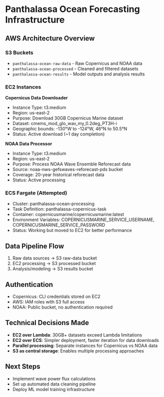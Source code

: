 # Panthalassa Ocean Forecasting Infrastructure

## AWS Architecture Overview

### S3 Buckets
- `panthalassa-ocean-raw-data` - Raw Copernicus and NOAA data
- `panthalassa-ocean-processed` - Cleaned and filtered datasets  
- `panthalassa-ocean-results` - Model outputs and analysis results

### EC2 Instances

**Copernicus Data Downloader**
- Instance Type: t3.medium
- Region: us-east-2
- Purpose: Download 30GB Copernicus Marine dataset
- Dataset: cmems_mod_glo_wav_my_0.2deg_PT3H-i
- Geographic bounds: -130°W to -124°W, 46°N to 50.5°N
- Status: Active download (~1 day completion)

**NOAA Data Processor** 
- Instance Type: t3.medium
- Region: us-east-2
- Purpose: Process NOAA Wave Ensemble Reforecast data
- Source: noaa-nws-gefswaves-reforecast-pds bucket
- Coverage: 20-year historical reforecast data
- Status: Active processing

### ECS Fargate (Attempted)
- Cluster: panthalassa-ocean-processing
- Task Definition: panthalassa-copernicus-task
- Container: copernicusmarine/copernicusmarine:latest
- Environment Variables: COPERNICUSMARINE_SERVICE_USERNAME, COPERNICUSMARINE_SERVICE_PASSWORD
- Status: Working but moved to EC2 for better performance

## Data Pipeline Flow
1. Raw data sources → S3 raw-data bucket
2. EC2 processing → S3 processed bucket  
3. Analysis/modeling → S3 results bucket

## Authentication
- Copernicus: CLI credentials stored on EC2
- AWS: IAM roles with S3 full access
- NOAA: Public bucket, no authentication required

## Technical Decisions Made
- **EC2 over Lambda**: 30GB+ datasets exceed Lambda limitations
- **EC2 over ECS**: Simpler deployment, faster iteration for data downloads
- **Parallel processing**: Separate instances for Copernicus vs NOAA data
- **S3 as central storage**: Enables multiple processing approaches

## Next Steps
- Implement wave power flux calculations
- Set up automated data cleaning pipeline
- Deploy ML model training infrastructure